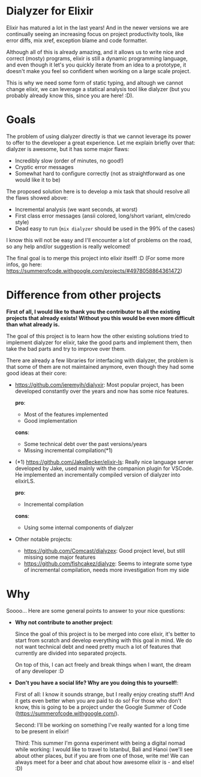 # Dialyzer for Elixir

Elixir has matured a lot in the last years! And in the newer versions we are continually seeing an increasing focus on
project productivity tools, like error diffs, mix xref, exception blame and code formatter.

Although all of this is already amazing, and it allows us to write nice and correct (mosty) programs, elixir is still
a dynamic programming language, and even though it let's you quickly iterate from an idea to a prototype,
it doesn't make you feel so confident when working on a large scale project.

This is why we need some form of static typing, and altough we cannot change elixir, we can leverage a statical analysis tool
like dialyzer (but you probably already know this, since you are here! :D).

# Goals

The problem of using dialyzer directly is that we cannot leverage its power to offer to the developer a great experience.
Let me explain briefly over that: dialyzer is awesome, but it has some major flaws:
- Incredibly slow (order of minutes, no good!)
- Cryptic error messages
- Somewhat hard to configure correctly (not as straightforward as one would like it to be)

The proposed solution here is to develop a mix task that should resolve all the flaws showed above:
- Incremental analysis (we want seconds, at worst)
- First class error messages (ansii colored, long/short variant, elm/credo style)
- Dead easy to run (`mix dialyzer` should be used in the 99% of the cases)

I know this will not be easy and I'll encounter a lot of problems on the road, so any help and/or
suggestion is really welcomed!

The final goal is to merge this project into elixir itself! :D
(For some more infos, go here: https://summerofcode.withgoogle.com/projects/#4978058864361472)

# Difference from other projects

**First of all, I would like to thank you the contributor to all the existing projects that already exists!
Without you this would be even more difficult than what already is.**

The goal of this project is to learn how the other existing solutions tried to implement dialyzer for elixir,
take the good parts and implement them, then take the bad parts and try to improve over them.

There are already a few libraries for interfacing with dialyzer, the problem is that some of them are
not maintained anymore, even though they had some good ideas at their core:

- https://github.com/jeremyjh/dialyxir:
  Most popular project, has been developed constantly over the years and now has some nice features.

  **pro**:
    - Most of the features implemented
    - Good implementation

  **cons**:
    - Some technical debt over the past versions/years
    - Missing incremental compilation(*1)

- (*1) https://github.com/JakeBecker/elixir-ls:
  Really nice language server developed by Jake, used mainly with the companion plugin for VSCode. He implemented an incrementally compiled version of dialyzer into elixirLS.

  **pro**:
    - Incremental compilation

  **cons**:
    - Using some internal components of dialyzer

- Other notable projects:
  - https://github.com/Comcast/dialyzex: Good project level, but still missing some major features
  - https://github.com/fishcakez/dialyze: Seems to integrate some type of incremental compilation, needs more investigation from my side

# Why

Soooo... Here are some general points to answer to your nice questions:
- **Why not contribute to another project**:

  Since the goal of this project is to be merged into core elixir, it's better to start from scratch and develop everything
  with this goal in mind. We do not want technical debt and need pretty much a lot of features that currently are divided into
  separated projects.

  On top of this, I can act freely and break things when I want, the dream of any developer :D

- **Don't you have a social life? Why are you doing this to yourself!**:

  First of all: I know it sounds strange, but I really enjoy creating stuff! And it gets even better when you are paid to do so!
  For those who don't know, this is going to be a project under the Google Summer of Code (https://summerofcode.withgoogle.com/).

  Second: I'll be working on something I've really wanted for a long time to be present in elixir!

  Third: This summer I'm gonna experiment with being a digital nomad while working:
  I would like to travel to Istanbul, Bali and Hanoi (we'll see about other places, but if you are from one of those, write me!
  We can always meet for a beer and chat about how awesome elixir is - and else! :D)
